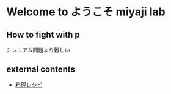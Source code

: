 # Welcome to ようこそ miyaji lab

## How to fight with p
ミレニアム問題より難しい


## external contents
* [料理レシピ](/recipe)
